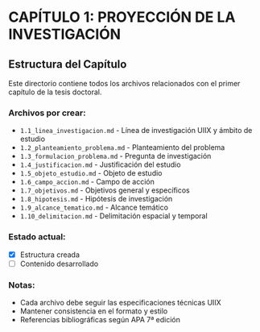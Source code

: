 # CAPÍTULO 1: PROYECCIÓN DE LA INVESTIGACIÓN

## Estructura del Capítulo

Este directorio contiene todos los archivos relacionados con el primer capítulo de la tesis doctoral.

### Archivos por crear:

- `1.1_linea_investigacion.md` - Línea de investigación UIIX y ámbito de estudio
- `1.2_planteamiento_problema.md` - Planteamiento del problema
- `1.3_formulacion_problema.md` - Pregunta de investigación
- `1.4_justificacion.md` - Justificación del estudio
- `1.5_objeto_estudio.md` - Objeto de estudio
- `1.6_campo_accion.md` - Campo de acción
- `1.7_objetivos.md` - Objetivos general y específicos
- `1.8_hipotesis.md` - Hipótesis de investigación
- `1.9_alcance_tematico.md` - Alcance temático
- `1.10_delimitacion.md` - Delimitación espacial y temporal

### Estado actual:
- [x] Estructura creada
- [ ] Contenido desarrollado

### Notas:
- Cada archivo debe seguir las especificaciones técnicas UIIX
- Mantener consistencia en el formato y estilo
- Referencias bibliográficas según APA 7ª edición